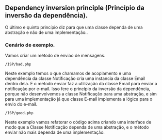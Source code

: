 ## Dependency inversion principle (Princípio da inversão da dependência).

O último e quinto princípio diz para que uma classe dependa de uma abstração e não de uma implementação..

### Cenário de exemplo.

Vamos criar um método de enviao de mensagens.

```
/ISP/bad.php
```
Neste exemplo temos o que chamamos de acoplamento e uma dependência da classe Notificação cria uma instancia da classe Email dentro dela. E o metodo enviar faz a utilização da classe Email para enviar a notificação por e-mail. Isso fere o princípio da inversão da dependência, porque não desenvolvemos a classe Notificação para uma abstração, e sim para uma implementação já que classe E-mail implementa a lógica para o envio do e-mail.

```
/ISP/good.php
```
Neste exemplo vamos refatorar o código acima criando uma interface de modo que a Classe Notificação dependa de uma abstração, e o método enviar não mais dependa de uma implementação.  

